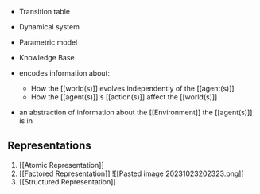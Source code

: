 - Transition table
- Dynamical system
- Parametric model
- Knowledge Base

- encodes information about:
	- How the [[world(s)]] evolves independently of the [[agent(s)]]
	- How the [[agent(s)]]'s [[action(s)]] affect the [[world(s)]]
- an abstraction of information about the [[Environment]] the [[agent(s)]] is in

## Representations
1. [[Atomic Representation]]
2. [[Factored Representation]]
![[Pasted image 20231023202323.png]]
3. [[Structured Representation]]